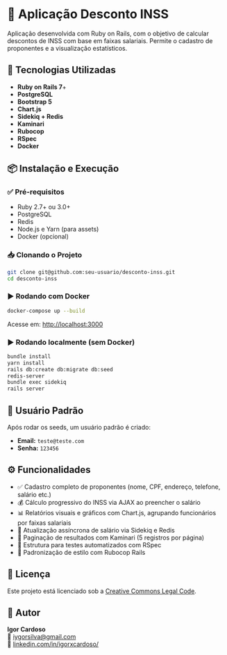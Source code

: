 # 💸 Aplicação Desconto INSS

Aplicação desenvolvida com Ruby on Rails, com o objetivo de calcular descontos de INSS com base em faixas salariais. Permite o cadastro de proponentes e a visualização estatísticos.

## 🚀 Tecnologias Utilizadas

- **Ruby on Rails 7**+
- **PostgreSQL**
- **Bootstrap 5**
- **Chart.js**
- **Sidekiq + Redis**
- **Kaminari**
- **Rubocop**
- **RSpec**
- **Docker**

## 📦 Instalação e Execução

### ✅ Pré-requisitos

- Ruby 2.7+ ou 3.0+
- PostgreSQL
- Redis
- Node.js e Yarn (para assets)
- Docker (opcional)

### 📥 Clonando o Projeto

```bash
git clone git@github.com:seu-usuario/desconto-inss.git
cd desconto-inss
```

### ▶️ Rodando com Docker

```bash
docker-compose up --build
```

Acesse em: [http://localhost:3000](http://localhost:3000)

### ▶️ Rodando localmente (sem Docker)

```bash
bundle install
yarn install
rails db:create db:migrate db:seed
redis-server
bundle exec sidekiq
rails server
```

## 👥 Usuário Padrão

Após rodar os seeds, um usuário padrão é criado:

- **Email:** `teste@teste.com`  
- **Senha:** `123456`

## ⚙️ Funcionalidades

- ✅ Cadastro completo de proponentes (nome, CPF, endereço, telefone, salário etc.)
- 💰 Cálculo progressivo do INSS via AJAX ao preencher o salário
- 📊 Relatórios visuais e gráficos com Chart.js, agrupando funcionários por faixas salariais
- 🔁 Atualização assíncrona de salário via Sidekiq e Redis
- 📃 Paginação de resultados com Kaminari (5 registros por página)
- 🧪 Estrutura para testes automatizados com RSpec
- 🧹 Padronização de estilo com Rubocop Rails

## 📑 Licença

Este projeto está licenciado sob a [Creative Commons Legal Code](https://creativecommons.org/licenses/by/4.0/).

## 👤 Autor

**Igor Cardoso**  
📧 <iygorsilva@gmail.com>  
🔗 [linkedin.com/in/igorxcardoso/](https://www.linkedin.com/in/igorxcardoso/)
